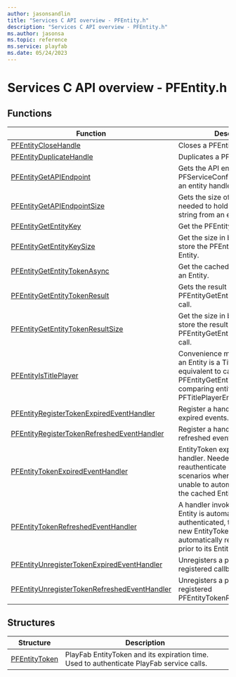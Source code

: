 ```yaml
---
author: jasonsandlin
title: "Services C API overview - PFEntity.h"
description: "Services C API overview - PFEntity.h"
ms.author: jasonsa
ms.topic: reference
ms.service: playfab
ms.date: 05/24/2023
---
```


# Services C API overview - PFEntity.h

  
## Functions  

| Function | Description |  
| --- | --- |  
| [PFEntityCloseHandle](functions/pfentityclosehandle.md) | Closes a PFEntityHandle. |  
| [PFEntityDuplicateHandle](functions/pfentityduplicatehandle.md) | Duplicates a PFEntityHandle. |  
| [PFEntityGetAPIEndpoint](functions/pfentitygetapiendpoint.md) | Gets the API endpoint for the PFServiceConfig associated with an entity handle. |  
| [PFEntityGetAPIEndpointSize](functions/pfentitygetapiendpointsize.md) | Gets the size of the buffer needed to hold the API endpoint string from an entity handle. |  
| [PFEntityGetEntityKey](functions/pfentitygetentitykey.md) | Get the PFEntityKey for an entity. |  
| [PFEntityGetEntityKeySize](functions/pfentitygetentitykeysize.md) | Get the size in bytes needed to store the PFEntityKey for an Entity. |  
| [PFEntityGetEntityTokenAsync](functions/pfentitygetentitytokenasync.md) | Get the cached PFEntityToken for an Entity. |  
| [PFEntityGetEntityTokenResult](functions/pfentitygetentitytokenresult.md) | Gets the result of a successful PFEntityGetEntityTokenAsync call. |  
| [PFEntityGetEntityTokenResultSize](functions/pfentitygetentitytokenresultsize.md) | Get the size in bytes needed to store the result of a PFEntityGetEntityTokenAsync call. |  
| [PFEntityIsTitlePlayer](functions/pfentityistitleplayer.md) | Convenience method to check if an Entity is a Title Player. This is equivalent to calling PFEntityGetEntityKey and comparing entityKey.type to PFTitlePlayerEntityType. |  
| [PFEntityRegisterTokenExpiredEventHandler](functions/pfentityregistertokenexpiredeventhandler.md) | Register a handler for EntityToken expired events. |  
| [PFEntityRegisterTokenRefreshedEventHandler](functions/pfentityregistertokenrefreshedeventhandler.md) | Register a handler for EntityToken refreshed events. |  
| [PFEntityTokenExpiredEventHandler](functions/pfentitytokenexpiredeventhandler.md) | EntityToken expired event handler. Needed to reauthenticate players in scenarios where the SDK is unable to automatically refresh the cached EntityToken. |  
| [PFEntityTokenRefreshedEventHandler](functions/pfentitytokenrefreshedeventhandler.md) | A handler invoked every time an Entity is automatically re-authenticated, thus obtaining a new EntityToken. An entity will be automatically re-authenticated prior to its EntityToken expiring. |  
| [PFEntityUnregisterTokenExpiredEventHandler](functions/pfentityunregistertokenexpiredeventhandler.md) | Unregisters a previously registered callback. |  
| [PFEntityUnregisterTokenRefreshedEventHandler](functions/pfentityunregistertokenrefreshedeventhandler.md) | Unregisters a previously registered PFEntityTokenRefreshedCallback. |  
  
## Structures  

| Structure | Description |  
| --- | --- |  
| [PFEntityToken](structs/pfentitytoken.md) | PlayFab EntityToken and its expiration time. Used to authenticate PlayFab service calls. |  
